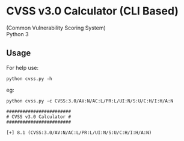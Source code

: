 # CVSS v3.0 Calculator (CLI Based)
(Common Vulnerability Scoring System)  
Python 3

Usage
----

For help use:

    python cvss.py -h
    
eg:

    python cvss.py -c CVSS:3.0/AV:N/AC:L/PR:L/UI:N/S:U/C:H/I:H/A:N
    
    ########################
    # CVSS v3.0 Calculator #
    ########################

    [+] 8.1 (CVSS:3.0/AV:N/AC:L/PR:L/UI:N/S:U/C:H/I:H/A:N)
